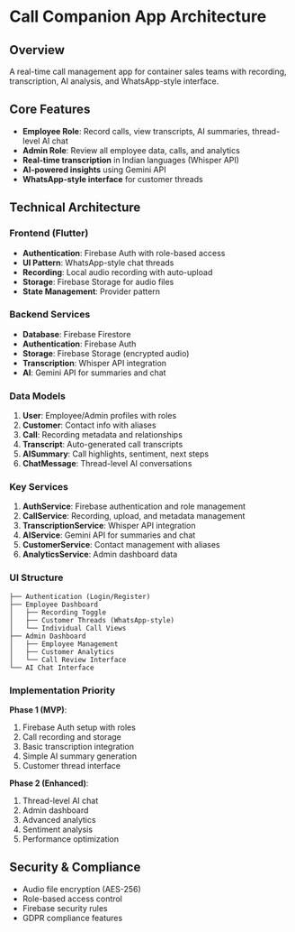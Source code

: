# Call Companion App Architecture

## Overview
A real-time call management app for container sales teams with recording, transcription, AI analysis, and WhatsApp-style interface.

## Core Features
- **Employee Role**: Record calls, view transcripts, AI summaries, thread-level AI chat
- **Admin Role**: Review all employee data, calls, and analytics
- **Real-time transcription** in Indian languages (Whisper API)
- **AI-powered insights** using Gemini API
- **WhatsApp-style interface** for customer threads

## Technical Architecture

### Frontend (Flutter)
- **Authentication**: Firebase Auth with role-based access
- **UI Pattern**: WhatsApp-style chat threads
- **Recording**: Local audio recording with auto-upload
- **Storage**: Firebase Storage for audio files
- **State Management**: Provider pattern

### Backend Services
- **Database**: Firebase Firestore
- **Authentication**: Firebase Auth
- **Storage**: Firebase Storage (encrypted audio)
- **Transcription**: Whisper API integration
- **AI**: Gemini API for summaries and chat

### Data Models
1. **User**: Employee/Admin profiles with roles
2. **Customer**: Contact info with aliases
3. **Call**: Recording metadata and relationships
4. **Transcript**: Auto-generated call transcripts
5. **AISummary**: Call highlights, sentiment, next steps
6. **ChatMessage**: Thread-level AI conversations

### Key Services
1. **AuthService**: Firebase authentication and role management
2. **CallService**: Recording, upload, and metadata management
3. **TranscriptionService**: Whisper API integration
4. **AIService**: Gemini API for summaries and chat
5. **CustomerService**: Contact management with aliases
6. **AnalyticsService**: Admin dashboard data

### UI Structure
```
├── Authentication (Login/Register)
├── Employee Dashboard
│   ├── Recording Toggle
│   ├── Customer Threads (WhatsApp-style)
│   └── Individual Call Views
├── Admin Dashboard
│   ├── Employee Management
│   ├── Customer Analytics
│   └── Call Review Interface
└── AI Chat Interface
```

### Implementation Priority
**Phase 1 (MVP)**:
1. Firebase Auth setup with roles
2. Call recording and storage
3. Basic transcription integration
4. Simple AI summary generation
5. Customer thread interface

**Phase 2 (Enhanced)**:
1. Thread-level AI chat
2. Admin dashboard
3. Advanced analytics
4. Sentiment analysis
5. Performance optimization

## Security & Compliance
- Audio file encryption (AES-256)
- Role-based access control
- Firebase security rules
- GDPR compliance features
